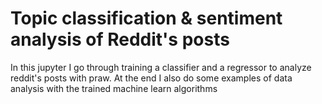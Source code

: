 # Topic classification & sentiment analysis of Reddit's posts
 In this jupyter I go through training a classifier and a regressor to analyze reddit's posts with praw. At the end I also do some examples of data analysis with the trained machine learn algorithms
